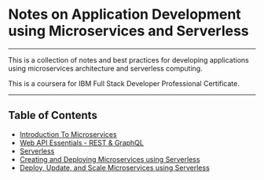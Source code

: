 # Notes on Application Development using Microservices and Serverless

---

This is a collection of notes and best practices for developing applications using microservices architecture and serverless computing.

This is a coursera for IBM Full Stack Developer Professional Certificate.

---

## Table of Contents

- [Introduction To Microservices](./Module1/IntroToMicroservices.md)
- [Web API Essentials - REST & GraphQL](./Module2/WebAPIEssentials_RESTandGraphQL.md)
- [Serverless](./Module3/Serverless.md)
- [Creating and Deploying Microservices using Serverless](./Module4/MicroservicesUsingServerless.md)
- [Deploy, Update, and Scale Microservices using Serverless](./Module4/MicroservicesUsingServerless.md)
